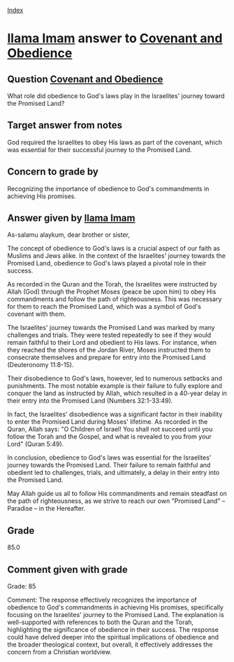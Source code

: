 
[Index](../../index.md)
# [llama Imam](../../answering_models/llama_Imam.md) answer to [Covenant and Obedience](../../questions/Covenant_and_Obedience.md)

## Question [Covenant and Obedience](../../questions/Covenant_and_Obedience.md)
What role did obedience to God's laws play in the Israelites' journey toward the Promised Land?

## Target answer from notes
God required the Israelites to obey His laws as part of the covenant, which was essential for their successful journey to the Promised Land.

## Concern to grade by
Recognizing the importance of obedience to God's commandments in achieving His promises.

## Answer given by [llama Imam](../../answering_models/llama_Imam.md)
As-salamu alaykum, dear brother or sister,

The concept of obedience to God's laws is a crucial aspect of our faith as Muslims and Jews alike. In the context of the Israelites' journey towards the Promised Land, obedience to God's laws played a pivotal role in their success.

As recorded in the Quran and the Torah, the Israelites were instructed by Allah (God) through the Prophet Moses (peace be upon him) to obey His commandments and follow the path of righteousness. This was necessary for them to reach the Promised Land, which was a symbol of God's covenant with them.

The Israelites' journey towards the Promised Land was marked by many challenges and trials. They were tested repeatedly to see if they would remain faithful to their Lord and obedient to His laws. For instance, when they reached the shores of the Jordan River, Moses instructed them to consecrate themselves and prepare for entry into the Promised Land (Deuteronomy 11:8-15).

Their disobedience to God's laws, however, led to numerous setbacks and punishments. The most notable example is their failure to fully explore and conquer the land as instructed by Allah, which resulted in a 40-year delay in their entry into the Promised Land (Numbers 32:1-33:49).

In fact, the Israelites' disobedience was a significant factor in their inability to enter the Promised Land during Moses' lifetime. As recorded in the Quran, Allah says: "O Children of Israel! You shall not succeed until you follow the Torah and the Gospel, and what is revealed to you from your Lord" (Quran 5:49).

In conclusion, obedience to God's laws was essential for the Israelites' journey towards the Promised Land. Their failure to remain faithful and obedient led to challenges, trials, and ultimately, a delay in their entry into the Promised Land.

May Allah guide us all to follow His commandments and remain steadfast on the path of righteousness, as we strive to reach our own "Promised Land" – Paradise – in the Hereafter.

## Grade
85.0

## Comment given with grade
Grade: 85

Comment: The response effectively recognizes the importance of obedience to God's commandments in achieving His promises, specifically focusing on the Israelites' journey to the Promised Land. The explanation is well-supported with references to both the Quran and the Torah, highlighting the significance of obedience in their success. The response could have delved deeper into the spiritual implications of obedience and the broader theological context, but overall, it effectively addresses the concern from a Christian worldview.
